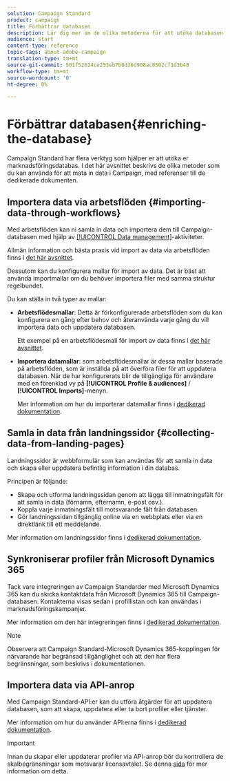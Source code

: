 ```yaml
---
solution: Campaign Standard
product: campaign
title: Förbättrar databasen
description: Lär dig mer om de olika metoderna för att utöka databasen.
audience: start
content-type: reference
topic-tags: about-adobe-campaign
translation-type: tm+mt
source-git-commit: 501f52624ce253eb7b0d36d908ac8502cf1d3b48
workflow-type: tm+mt
source-wordcount: '0'
ht-degree: 0%

---
```



# Förbättrar databasen{#enriching-the-database}

Campaign Standard har flera verktyg som hjälper er att utöka er marknadsföringsdatabas. I det här avsnittet beskrivs de olika metoder som du kan använda för att mata in data i Campaign, med referenser till de dedikerade dokumenten.

## Importera data via arbetsflöden {#importing-data-through-workflows}

Med arbetsflöden kan ni samla in data och importera dem till Campaign-databasen med hjälp av [[!UICONTROL Data management]](../../automating/using/about-data-management-activities.md)-aktiviteter.

Allmän information och bästa praxis vid import av data via arbetsflöden finns i [det här avsnittet](../../automating/using/about-data-import-and-export.md).

Dessutom kan du konfigurera mallar för import av data. Det är bäst att använda importmallar om du behöver importera filer med samma struktur regelbundet.

Du kan ställa in två typer av mallar:

* **Arbetsflödesmallar**: Detta är förkonfigurerade arbetsflöden som du kan konfigurera en gång efter behov och återanvända varje gång du vill importera data och uppdatera databasen.

   Ett exempel på en arbetsflödesmall för import av data finns i [det här avsnittet](../../automating/using/creating-import-workflow-templates.md).

* **Importera datamallar**: som arbetsflödesmallar är dessa mallar baserade på arbetsflöden, som är inställda på att överföra filer för att uppdatera databasen. När de har konfigurerats blir de tillgängliga för användare med en förenklad vy på **[!UICONTROL Profile & audiences]** / **[!UICONTROL Imports]**-menyn.

   Mer information om hur du importerar datamallar finns i [dedikerad dokumentation](../../automating/using/importing-data-with-import-templates.md).

## Samla in data från landningssidor {#collecting-data-from-landing-pages}

Landningssidor är webbformulär som kan användas för att samla in data och skapa eller uppdatera befintlig information i din databas.

Principen är följande:

* Skapa och utforma landningssidan genom att lägga till inmatningsfält för att samla in data (förnamn, efternamn, e-post osv.).
* Koppla varje inmatningsfält till motsvarande fält från databasen.
* Gör landningssidan tillgänglig online via en webbplats eller via en direktlänk till ett meddelande.

Mer information om landningssidor finns i [dedikerad dokumentation](../../channels/using/getting-started-with-landing-pages.md).

## Synkroniserar profiler från Microsoft Dynamics 365

Tack vare integreringen av Campaign Standarder med Microsoft Dynamics 365 kan du skicka kontaktdata från Microsoft Dynamics 365 till Campaign-databasen.
Kontakterna visas sedan i profillistan och kan användas i marknadsföringskampanjer.

Mer information om den här integreringen finns i [dedikerad dokumentation](../../integrating/using/working-with-campaign-standard-and-microsoft-dynamics-365.md).

>[!NOTE]
>
>Observera att Campaign Standard-Microsoft Dynamics 365-kopplingen för närvarande har begränsad tillgänglighet och att den har flera begränsningar, som beskrivs i dokumentationen.

## Importera data via API-anrop

Med Campaign Standard-API:er kan du utföra åtgärder för att uppdatera databasen, som att skapa, uppdatera eller ta bort profiler eller tjänster.

Mer information om hur du använder API:erna finns i [dedikerad dokumentation](../../api/using/get-started-apis.md).

>[!IMPORTANT]
>
>Innan du skapar eller uppdaterar profiler via API-anrop bör du kontrollera de skalbegränsningar som motsvarar licensavtalet. Se denna [sida](https://helpx.adobe.com/se/legal/product-descriptions/campaign-standard.html#ITInfrastructureResourcesbyActiveProfilesTiers) för mer information om detta.
